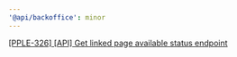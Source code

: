 ```yaml
---
'@api/backoffice': minor
---
```


[[PPLE-326] [API] Get linked page available status endpoint](https://linear.app/snts/issue/PPLE-326/api-get-linked-page-available-status-endpoint)
